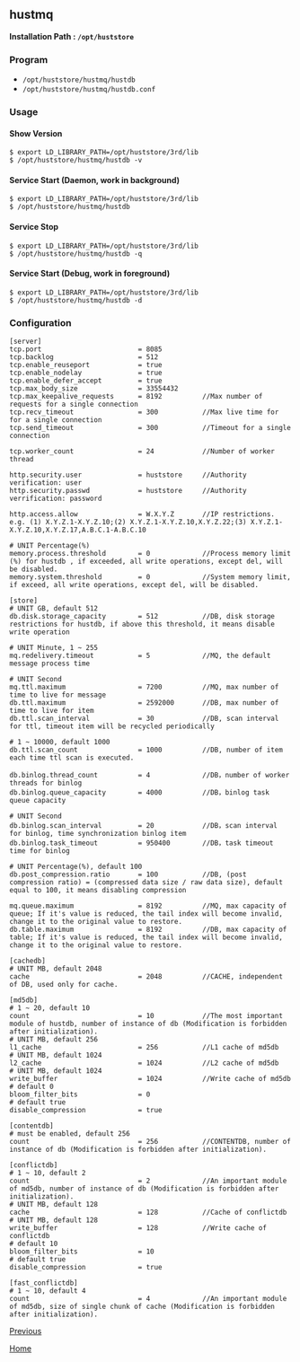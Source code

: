 hustmq
--

**Installation Path : `/opt/huststore`**

### Program ###

* `/opt/huststore/hustmq/hustdb`
* `/opt/huststore/hustmq/hustdb.conf`

### Usage ###

#### Show Version ####

    $ export LD_LIBRARY_PATH=/opt/huststore/3rd/lib
    $ /opt/huststore/hustmq/hustdb -v

#### Service Start (Daemon, work in background) ####

    $ export LD_LIBRARY_PATH=/opt/huststore/3rd/lib
    $ /opt/huststore/hustmq/hustdb

#### Service Stop ####

    $ export LD_LIBRARY_PATH=/opt/huststore/3rd/lib
    $ /opt/huststore/hustmq/hustdb -q

#### Service Start (Debug, work in foreground) ####

    $ export LD_LIBRARY_PATH=/opt/huststore/3rd/lib
    $ /opt/huststore/hustmq/hustdb -d

### Configuration ###

    [server]
    tcp.port                        = 8085
    tcp.backlog                     = 512
    tcp.enable_reuseport            = true
    tcp.enable_nodelay              = true
    tcp.enable_defer_accept         = true
    tcp.max_body_size               = 33554432
    tcp.max_keepalive_requests      = 8192          //Max number of requests for a single connection 
    tcp.recv_timeout                = 300           //Max live time for for a single connection
    tcp.send_timeout                = 300           //Timeout for a single connection

    tcp.worker_count                = 24            //Number of worker thread

    http.security.user              = huststore     //Authority verification: user
    http.security.passwd            = huststore     //Authority verrification: password

    http.access.allow               = W.X.Y.Z       //IP restrictions. e.g. (1) X.Y.Z.1-X.Y.Z.10;(2) X.Y.Z.1-X.Y.Z.10,X.Y.Z.22;(3) X.Y.Z.1-X.Y.Z.10,X.Y.Z.17,A.B.C.1-A.B.C.10

    # UNIT Percentage(%)
    memory.process.threshold        = 0             //Process memory limit (%) for hustdb , if exceeded, all write operations, except del, will be disabled.
    memory.system.threshold         = 0             //System memory limit, if exceed, all write operations, except del, will be disabled.

    [store]
    # UNIT GB, default 512
    db.disk.storage_capacity        = 512           //DB, disk storage restrictions for hustdb, if above this threshold, it means disable write operation

    # UNIT Minute, 1 ~ 255
    mq.redelivery.timeout           = 5             //MQ, the default message process time 

    # UNIT Second
    mq.ttl.maximum                  = 7200          //MQ, max number of time to live for message
    db.ttl.maximum                  = 2592000       //DB, max number of time to live for item
    db.ttl.scan_interval            = 30            //DB, scan interval for ttl, timeout item will be recycled periodically

    # 1 ~ 10000, default 1000
    db.ttl.scan_count               = 1000          //DB, number of item each time ttl scan is executed.

    db.binlog.thread_count          = 4             //DB，number of worker threads for binlog
    db.binlog.queue_capacity        = 4000          //DB，binlog task queue capacity

    # UNIT Second
    db.binlog.scan_interval         = 20            //DB，scan interval for binlog, time synchronization binlog item
    db.binlog.task_timeout          = 950400        //DB，task timeout time for binlog

    # UNIT Percentage(%), default 100
    db.post_compression.ratio       = 100           //DB, (post compression ratio) = (compressed data size / raw data size), default equal to 100, it means disabling compression

    mq.queue.maximum                = 8192          //MQ, max capacity of queue; If it's value is reduced, the tail index will become invalid, change it to the original value to restore.
    db.table.maximum                = 8192          //DB, max capacity of table; If it's value is reduced, the tail index will become invalid, change it to the original value to restore.

    [cachedb]
    # UNIT MB, default 2048
    cache                           = 2048          //CACHE, independent of DB, used only for cache.

    [md5db]
    # 1 ~ 20, default 10
    count                           = 10            //The most important module of hustdb, number of instance of db (Modification is forbidden after initialization).
    # UNIT MB, default 256
    l1_cache                        = 256           //L1 cache of md5db
    # UNIT MB, default 1024
    l2_cache                        = 1024          //L2 cache of md5db
    # UNIT MB, default 1024
    write_buffer                    = 1024          //Write cache of md5db
    # default 0
    bloom_filter_bits               = 0
    # default true
    disable_compression             = true

    [contentdb]
    # must be enabled, default 256
    count                           = 256           //CONTENTDB, number of instance of db (Modification is forbidden after initialization).

    [conflictdb]
    # 1 ~ 10, default 2
    count                           = 2             //An important module of md5db, number of instance of db (Modification is forbidden after initialization).
    # UNIT MB, default 128
    cache                           = 128           //Cache of conflictdb
    # UNIT MB, default 128
    write_buffer                    = 128           //Write cache of conflictdb
    # default 10
    bloom_filter_bits               = 10
    # default true
    disable_compression             = true

    [fast_conflictdb]
    # 1 ~ 10, default 4
    count                           = 4             //An important module of md5db, size of single chunk of cache (Modification is forbidden after initialization).

[Previous](../index.md)

[Home](../../index.md)